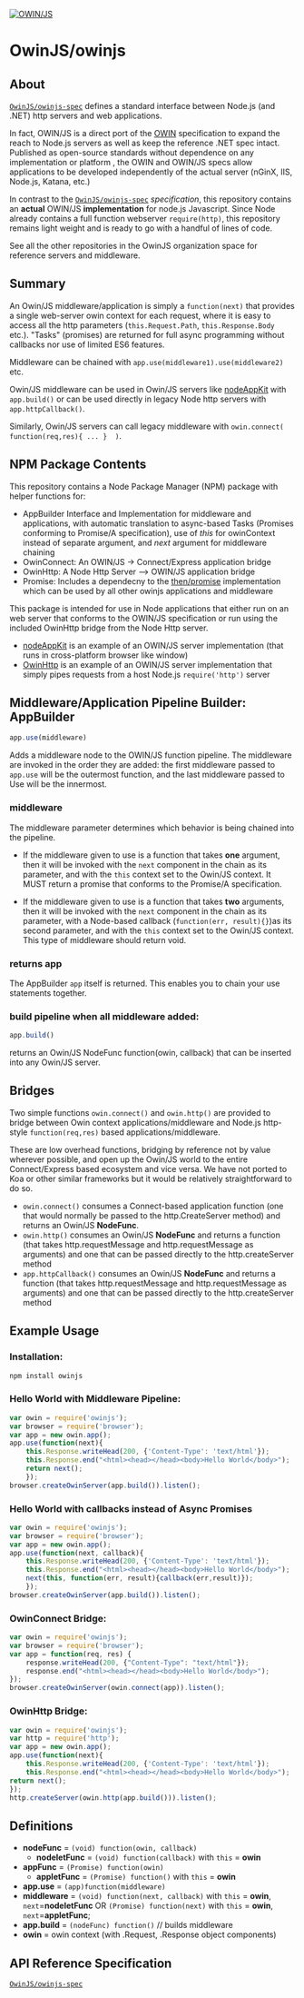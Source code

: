 [![OWIN/JS](https://raw.github.com/OwinJS/OwinJS-Spec/master/OwinJS.png)](http://owinjs.github.io)

# OwinJS/owinjs

## About

 [`OwinJS/owinjs-spec`](https://github.com/OwinJS/owinjs-spec) defines a standard interface between Node.js (and .NET) http servers and web applications. 

In fact, OWIN/JS is a direct port of the [OWIN](http://owin.org) specification to expand the reach to Node.js servers as well as keep the reference .NET spec intact.  Published as open-source standards without dependence on any implementation or platform , the OWIN and OWIN/JS specs allow applications to be developed independently of the actual server (nGinX, IIS, Node.js, Katana, etc.)

In contrast to the  [`OwinJS/owinjs-spec`](https://github.com/OwinJS/owinjs-spec) *specification*, this repository contains an **actual** OWIN/JS **implementation** for node.js Javascript.  Since Node already contains a full function webserver `require(http)`, this repository remains  light weight and is ready to go with a handful of lines of code.

See all the other repositories in the OwinJS organization space for reference servers and middleware.


## Summary

An Owin/JS middleware/application is simply a `function(next)` that provides a single web-server owin context for each request, where it is easy to access all the http parameters  (`this.Request.Path`, `this.Response.Body` etc.).  "Tasks" (promises) are returned for full async programming without callbacks nor use of limited ES6 features.

Middleware can be chained with `app.use(middleware1).use(middleware2)` etc.

Owin/JS middleware can be used in Owin/JS servers like [nodeAppKit](https://github.com/OwinJS/NodeAppKit) with `app.build()` or can be used directly in legacy Node http servers with `app.httpCallback()`.  

Similarly, Owin/JS servers can call legacy middleware with `owin.connect( function(req,res){ ... }  )`.


## NPM Package Contents

This repository contains a Node Package Manager (NPM) package with helper functions for:
 
* AppBuilder Interface and Implementation for middleware and applications, with automatic translation to async-based Tasks (Promises conforming to Promise/A specification), use of *this* for owinContext instead of separate argument, and *next* argument for middleware chaining
* OwinConnect: An OWIN/JS -> Connect/Express application bridge
* OwinHttp:  A Node Http Server --> OWIN/JS application bridge
* Promise:  Includes a dependecny to the [then/promise](https://github.com/then/promise) implementation which can be used by all other owinjs applications and middleware

This package is intended for use in Node applications that either run on an web server that conforms to the OWIN/JS specification or run using the included OwinHttp bridge from the Node Http server.

* [nodeAppKit](https://github.com/OwinJS/NodeAppKit) is an example of an OWIN/JS server implementation (that runs in cross-platform browser like window)
* [OwinHttp](./owinHttp.js) is an example of an OWIN/JS server implementation that simply pipes requests from a host Node.js `require('http')` server

## Middleware/Application Pipeline Builder: AppBuilder 
```js
app.use(middleware)
```

Adds a middleware node to the OWIN/JS function pipeline. The middleware are
invoked in the order they are added: the first middleware passed to `app.use` will
be the outermost function, and the last middleware passed to Use will be the
innermost.

### middleware
The middleware parameter determines which behavior is being chained into the pipeline. 

* If the middleware given to use is a function that takes **one** argument, then it will be invoked with the `next` component in the chain as its parameter, and with the `this` context set to the Owin/JS context.  It MUST return a promise that conforms to the Promise/A specification.

* If the middleware given to use is a function that takes **two** arguments, then it will be invoked with the `next` component in the chain as its parameter, with a Node-based callback (`function(err, result){}`)as its second parameter, and with the `this` context set to the Owin/JS context.  This type of middleware should return void.

### returns app
The AppBuilder `app` itself is returned. This enables you to chain your use statements together.

### build pipeline when all middleware added:
```js
app.build()
```
returns an Owin/JS NodeFunc function(owin, callback) that can be inserted into any Owin/JS server.

## Bridges

Two simple functions `owin.connect()` and `owin.http()` are provided to bridge between Owin context applications/middleware and Node.js http-style `function(req,res)` based  applications/middleware. 

These are low overhead functions, bridging by reference not by value wherever possible, and open up the Owin/JS world to the entire Connect/Express based ecosystem and vice versa.   We have not ported to Koa or other similar frameworks but it would be relatively straightforward to do so.

* `owin.connect()` consumes a Connect-based application function (one that would normally be passed to the http.CreateServer method) and returns an Owin/JS **NodeFunc**.
* `owin.http()` consumes an Owin/JS **NodeFunc** and returns a function (that takes http.requestMessage and http.requestMessage as arguments) and one that can be passed directly to the http.createServer method    
* `app.httpCallback()` consumes an Owin/JS **NodeFunc** and returns a function (that takes http.requestMessage and http.requestMessage as arguments) and one that can be passed directly to the http.createServer method   

## Example Usage

### Installation:
``` js
npm install owinjs
```
    
### Hello World with Middleware Pipeline:
``` js
var owin = require('owinjs');
var browser = require('browser'); 
var app = new owin.app();
app.use(function(next){
    this.Response.writeHead(200, {'Content-Type': 'text/html'});
    this.Response.end("<html><head></head><body>Hello World</body>");
    return next();
    });
browser.createOwinServer(app.build()).listen();
```
   
### Hello World with callbacks instead of Async Promises
``` js
var owin = require('owinjs');
var browser = require('browser'); 
var app = new owin.app();
app.use(function(next, callback){
    this.Response.writeHead(200, {'Content-Type': 'text/html'});
    this.Response.end("<html><head></head><body>Hello World</body>");
    next(this, function(err, result){callback(err,result)});
    });
browser.createOwinServer(app.build()).listen();
```

### OwinConnect Bridge:    
``` js
var owin = require('owinjs');
var browser = require('browser');  
var app = function(req, res) {
    response.writeHead(200, {"Content-Type": "text/html"});
    response.end("<html><head></head><body>Hello World</body>");
});
browser.createOwinServer(owin.connect(app)).listen(); 
```    

### OwinHttp Bridge:
    
``` js
var owin = require('owinjs');
var http = require('http');
var app = new owin.app();
app.use(function(next){
    this.Response.writeHead(200, {'Content-Type': 'text/html'});
    this.Response.end("<html><head></head><body>Hello World</body>");
return next();
});
http.createServer(owin.http(app.build())).listen();
```  

## Definitions

 * **nodeFunc** = `(void) function(owin, callback)`
   * **nodeletFunc** = `(void) function(callback)` with `this` = **owin**
 * **appFunc** = `(Promise) function(owin)`
   * **appletFunc** = `(Promise) function()` with `this` = **owin**
  * **app.use** = `(app)function(middleware)`
 * **middleware** = `(void) function(next, callback)`  with `this` = **owin**, `next`=**nodeletFunc** OR `(Promise) function(next)` with `this` = **owin**, `next`=**appletFunc**;
 * **app.build** = `(nodeFunc) function()`   // builds middleware 
 * **owin** = owin context (with .Request, .Response object components)


## API Reference Specification
 
[`OwinJS/owinjs-spec`](https://github.com/OwinJS/owinjs-spec/blob/master/Specification.md)
